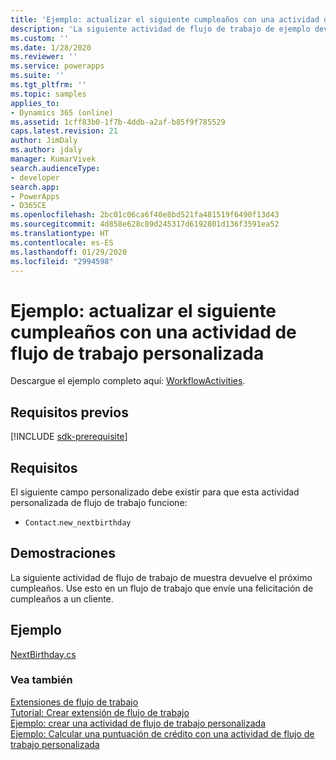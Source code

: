 ```yaml
---
title: 'Ejemplo: actualizar el siguiente cumpleaños con una actividad de flujo de trabajo personalizada (Common Data Service) | Microsoft Docs'
description: 'La siguiente actividad de flujo de trabajo de ejemplo devuelve el próximo cumpleaños. Use esto en un flujo de trabajo que envíe una felicitación de cumpleaños a un cliente. '
ms.custom: ''
ms.date: 1/28/2020
ms.reviewer: ''
ms.service: powerapps
ms.suite: ''
ms.tgt_pltfrm: ''
ms.topic: samples
applies_to:
- Dynamics 365 (online)
ms.assetid: 1cff83b0-1f7b-4ddb-a2af-b85f9f785529
caps.latest.revision: 21
author: JimDaly
ms.author: jdaly
manager: KumarVivek
search.audienceType:
- developer
search.app:
- PowerApps
- D365CE
ms.openlocfilehash: 2bc01c06ca6f40e8bd521fa481519f6490f13d43
ms.sourcegitcommit: 4d858e628c89d245317d6192801d136f3591ea52
ms.translationtype: HT
ms.contentlocale: es-ES
ms.lasthandoff: 01/29/2020
ms.locfileid: "2994598"
---
```

# <a name="sample-update-next-birthday-using-a-custom-workflow-activity"></a>Ejemplo: actualizar el siguiente cumpleaños con una actividad de flujo de trabajo personalizada

Descargue el ejemplo completo aquí: [WorkflowActivities](https://github.com/microsoft/PowerApps-Samples/tree/master/cds/orgsvc/C%23/WorkflowActivities).

## <a name="prerequisites"></a>Requisitos previos

[!INCLUDE [sdk-prerequisite](../../../includes/sdk-prerequisite.md)]
  
## <a name="requirements"></a>Requisitos 
 
El siguiente campo personalizado debe existir para que esta actividad personalizada de flujo de trabajo funcione:  
  
-   `Contact`.`new_nextbirthday`  
  
## <a name="demonstrates"></a>Demostraciones  
 La siguiente actividad de flujo de trabajo de muestra devuelve el próximo cumpleaños. Use esto en un flujo de trabajo que envíe una felicitación de cumpleaños a un cliente.  
  
## <a name="example"></a>Ejemplo  

[NextBirthday.cs](https://github.com/microsoft/PowerApps-Samples/blob/master/cds/orgsvc/C%23/WorkflowActivities/WorkflowActivities/NextBirthday.cs)
  
### <a name="see-also"></a>Vea también

[Extensiones de flujo de trabajo](workflow-extensions.md)<br />
[Tutorial: Crear extensión de flujo de trabajo](tutorial-create-workflow-extension.md)<br />
[Ejemplo: crear una actividad de flujo de trabajo personalizada](sample-create-custom-workflow-activity.md)<br />
[Ejemplo: Calcular una puntuación de crédito con una actividad de flujo de trabajo personalizada](sample-calculate-credit-score-custom-workflow-activity.md)
